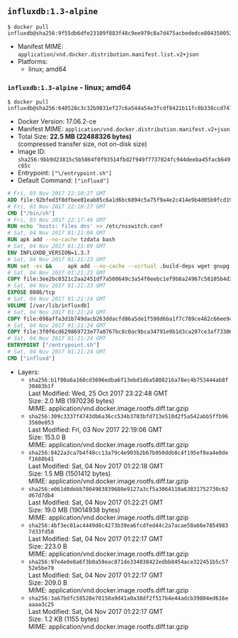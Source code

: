 ## `influxdb:1.3-alpine`

```console
$ docker pull influxdb@sha256:9f55db6dfe23109f883f48c9ee979c8a7d475acbededce80435005398a7260cc
```

-	Manifest MIME: `application/vnd.docker.distribution.manifest.list.v2+json`
-	Platforms:
	-	linux; amd64

### `influxdb:1.3-alpine` - linux; amd64

```console
$ docker pull influxdb@sha256:640528c3c32b9831ef27c6a544a54e3fcdf8421b11fc8b338ccd747787477ea6
```

-	Docker Version: 17.06.2-ce
-	Manifest MIME: `application/vnd.docker.distribution.manifest.v2+json`
-	Total Size: **22.5 MB (22488326 bytes)**  
	(compressed transfer size, not on-disk size)
-	Image ID: `sha256:9bb9d23815c5b5864f0f93514fbd2f949f7737824fc944deeba45facb649c65c`
-	Entrypoint: `["\/entrypoint.sh"]`
-	Default Command: `["influxd"]`

```dockerfile
# Fri, 03 Nov 2017 22:10:27 GMT
ADD file:92bfed3f8dfbee01eab85c6a1d6bc6894c5a75f9a4e2c414e9b4d05b9fcd19d0 in / 
# Fri, 03 Nov 2017 22:10:27 GMT
CMD ["/bin/sh"]
# Fri, 03 Nov 2017 22:17:49 GMT
RUN echo 'hosts: files dns' >> /etc/nsswitch.conf
# Sat, 04 Nov 2017 01:21:08 GMT
RUN apk add --no-cache tzdata bash
# Sat, 04 Nov 2017 01:21:09 GMT
ENV INFLUXDB_VERSION=1.3.7
# Sat, 04 Nov 2017 01:21:23 GMT
RUN set -ex &&     apk add --no-cache --virtual .build-deps wget gnupg tar ca-certificates &&     update-ca-certificates &&     for key in         05CE15085FC09D18E99EFB22684A14CF2582E0C5 ;     do         gpg --keyserver ha.pool.sks-keyservers.net --recv-keys "$key" ||         gpg --keyserver pgp.mit.edu --recv-keys "$key" ||         gpg --keyserver keyserver.pgp.com --recv-keys "$key" ;     done &&     wget -q https://dl.influxdata.com/influxdb/releases/influxdb-${INFLUXDB_VERSION}-static_linux_amd64.tar.gz.asc &&     wget -q https://dl.influxdata.com/influxdb/releases/influxdb-${INFLUXDB_VERSION}-static_linux_amd64.tar.gz &&     gpg --batch --verify influxdb-${INFLUXDB_VERSION}-static_linux_amd64.tar.gz.asc influxdb-${INFLUXDB_VERSION}-static_linux_amd64.tar.gz &&     mkdir -p /usr/src &&     tar -C /usr/src -xzf influxdb-${INFLUXDB_VERSION}-static_linux_amd64.tar.gz &&     rm -f /usr/src/influxdb-*/influxdb.conf &&     chmod +x /usr/src/influxdb-*/* &&     cp -a /usr/src/influxdb-*/* /usr/bin/ &&     rm -rf *.tar.gz* /usr/src /root/.gnupg &&     apk del .build-deps
# Sat, 04 Nov 2017 01:21:23 GMT
COPY file:3ee2bc0321c2aa2451df7a508649c3a54f0eebc1ef9b8a24967c58105b4d3160 in /etc/influxdb/influxdb.conf 
# Sat, 04 Nov 2017 01:21:23 GMT
EXPOSE 8086/tcp
# Sat, 04 Nov 2017 01:21:24 GMT
VOLUME [/var/lib/influxdb]
# Sat, 04 Nov 2017 01:21:24 GMT
COPY file:098affa3d1b749dacb263ddacfd86a5de1f598d6ba1f7c789ce482c66ee9c80b in /entrypoint.sh 
# Sat, 04 Nov 2017 01:21:24 GMT
COPY file:3f0f6cd629869723e77a0767bc8c0ac9bca34791e9b1d3ca207ce3af73306205 in /init-influxdb.sh 
# Sat, 04 Nov 2017 01:21:24 GMT
ENTRYPOINT ["/entrypoint.sh"]
# Sat, 04 Nov 2017 01:21:24 GMT
CMD ["influxd"]
```

-	Layers:
	-	`sha256:b1f00a6a160cd3696edba6f13ebd1d6a5808216a78ec4b753444ab8f30483b1f`  
		Last Modified: Wed, 25 Oct 2017 23:22:48 GMT  
		Size: 2.0 MB (1970236 bytes)  
		MIME: application/vnd.docker.image.rootfs.diff.tar.gzip
	-	`sha256:309c3337f4743db6a36cc534b3703bfd713e510d2f5a542abb5ffb963560e053`  
		Last Modified: Fri, 03 Nov 2017 22:19:06 GMT  
		Size: 153.0 B  
		MIME: application/vnd.docker.image.rootfs.diff.tar.gzip
	-	`sha256:8422a3ca7b4f48cc13a79c4e903b2b67b050ddb8c4f195ef8ea4e0def1688b41`  
		Last Modified: Sat, 04 Nov 2017 01:22:18 GMT  
		Size: 1.5 MB (1501412 bytes)  
		MIME: application/vnd.docker.image.rootfs.diff.tar.gzip
	-	`sha256:e061d0debb7804983839680e9127a3cf5a3064110a63831752730c62d67d7db4`  
		Last Modified: Sat, 04 Nov 2017 01:22:21 GMT  
		Size: 19.0 MB (19014938 bytes)  
		MIME: application/vnd.docker.image.rootfs.diff.tar.gzip
	-	`sha256:4bf3ec01ac4449d8c4273b39ea6fcdfed44c2a7acae50a66e78549837d33fd58`  
		Last Modified: Sat, 04 Nov 2017 01:22:17 GMT  
		Size: 223.0 B  
		MIME: application/vnd.docker.image.rootfs.diff.tar.gzip
	-	`sha256:97e4e0e8a6f3b0a59eac871de334038422edbb8454ace322451b5c5752e5be79`  
		Last Modified: Sat, 04 Nov 2017 01:22:17 GMT  
		Size: 209.0 B  
		MIME: application/vnd.docker.image.rootfs.diff.tar.gzip
	-	`sha256:3a67bdfc58528e70150a9d41a0a38df2f517b4e44adcb39804ed616eaaaa3c25`  
		Last Modified: Sat, 04 Nov 2017 01:22:17 GMT  
		Size: 1.2 KB (1155 bytes)  
		MIME: application/vnd.docker.image.rootfs.diff.tar.gzip
